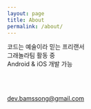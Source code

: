```yaml
---
layout: page
title: About
permalink: /about/
---
```


코드는 예술이라 믿는 프리랜서<br>
그래놀라팀 활동 중 <br>
Android & iOS 개발 가능


<br>
<br>

[dev.bamssong@gmail.com](mailto:dev.bamssong@gmail.com)